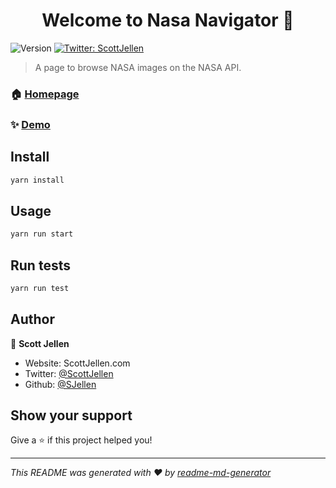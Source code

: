 <h1 align="center">Welcome to Nasa Navigator 👋</h1>
<p>
  <img alt="Version" src="https://img.shields.io/badge/version-0.1.0-blue.svg?cacheSeconds=2592000" />
  <a href="https://twitter.com/ScottJellen" target="_blank">
    <img alt="Twitter: ScottJellen" src="https://img.shields.io/twitter/follow/ScottJellen.svg?style=social" />
  </a>
</p>

> A page to browse NASA images on the NASA API.

### 🏠 [Homepage](https://youthful-yonath-b6a4b7.netlify.app/)

### ✨ [Demo](https://youthful-yonath-b6a4b7.netlify.app/)

## Install

```sh
yarn install
```

## Usage

```sh
yarn run start
```

## Run tests

```sh
yarn run test
```

## Author

👤 **Scott Jellen**

* Website: ScottJellen.com
* Twitter: [@ScottJellen](https://twitter.com/ScottJellen)
* Github: [@SJellen](https://github.com/SJellen)

## Show your support

Give a ⭐️ if this project helped you!

***
_This README was generated with ❤️ by [readme-md-generator](https://github.com/kefranabg/readme-md-generator)_